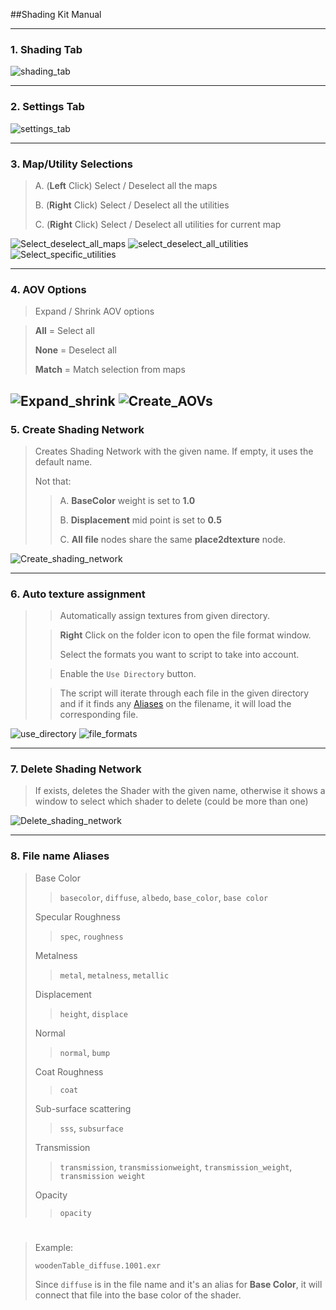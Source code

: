 ##Shading Kit Manual

---
### 1. Shading Tab 

![shading_tab](https://user-images.githubusercontent.com/87680516/145152365-03e64384-db43-4bfc-936b-351332928623.png)

---
### 2. Settings Tab

![settings_tab](https://user-images.githubusercontent.com/87680516/145152364-6c84732d-f3fb-4c05-aaa4-8911bc1ddb05.png)

---
### 3. Map/Utility Selections

>A. (**Left** Click) Select / Deselect all the maps
> 
>B. (**Right** Click) Select / Deselect all the utilities
> 
>C. (**Right** Click) Select / Deselect all utilities for current map

![Select_deselect_all_maps](https://user-images.githubusercontent.com/87680516/145152357-038d0990-7696-49c7-b288-ce9f92514fac.gif)
![select_deselect_all_utilities](https://user-images.githubusercontent.com/87680516/145152360-efa7a155-229c-4ce1-81c4-db005004173f.gif)
![Select_specific_utilities](https://user-images.githubusercontent.com/87680516/145152362-8647c4b7-ddbc-4b5f-a88e-5e30f220bfc9.gif)

---
### 4. AOV Options
    
> Expand / Shrink AOV options

> **All** = Select all
>
> **None** = Deselect all
> 
>**Match** = Match selection from maps
 

![Expand_shrink](https://user-images.githubusercontent.com/87680516/145152355-5a62efc0-64e7-4f74-8bf1-1ada0fc446ad.gif)
![Create_AOVs](https://user-images.githubusercontent.com/87680516/145152348-844053fd-6480-47f3-b235-b3263a254c9d.gif)
---
### 5. Create Shading Network

> Creates Shading Network with the given name. If empty, it uses the default name.
> 
> Not that:
>> A. **BaseColor** weight is set to **1.0**
> >
> >B. **Displacement** mid point is set to **0.5**
> >
> >C. **All file** nodes share the same **place2dtexture** node.

![Create_shading_network](https://user-images.githubusercontent.com/87680516/145152351-909234de-24dd-4bda-86eb-467f39b401d3.gif)

---
### 6. Auto texture assignment

> > Automatically assign textures from given directory.
>
> > **Right** Click on the folder icon to open the file format window.
> >
> >Select the formats you want to script to take into account.
>
> > Enable the `Use Directory` button.
> 
> >The script will iterate through each file in the given directory and if it finds any [Aliases](MANUAL.md#8-file-name-aliases) on the filename, it will load the corresponding file.


![use_directory](https://user-images.githubusercontent.com/87680516/145152367-0bc687f4-aaaa-4bee-85d2-00df9a72a64a.png)
![file_formats](https://user-images.githubusercontent.com/87680516/145152356-12b3365e-58f5-4cf6-a2a4-585661b0215f.gif)

---
### 7. Delete Shading Network

> If exists, deletes the Shader with the given name, otherwise it shows a window to select which shader to delete (could be more than one)
 
![Delete_shading_network](https://user-images.githubusercontent.com/87680516/145152352-24802aad-f949-455c-8a09-2c6ccb51a03c.gif)

---
### 8. File name Aliases

>Base Color
>>`basecolor`, `diffuse`, `albedo`, `base_color`, `base color`
> 
>Specular Roughness
>>`spec`, `roughness`
> 
>Metalness
>>`metal`, `metalness`, `metallic`
> 
>Displacement
>>`height`, `displace`
> 
>Normal
>>`normal`, `bump`
> 
>Coat Roughness
>>`coat`
> 
>Sub-surface scattering
>>`sss`, `subsurface`
> 
>Transmission
>>`transmission`, `transmissionweight`, `transmission_weight`, `transmission weight`
> 
>Opacity
>>`opacity`
#
>Example:
> 
> `woodenTable_diffuse.1001.exr`
> 
> Since `diffuse` is in the file name and it's an alias for **Base Color**, it will connect that file into the base color of the shader.

 